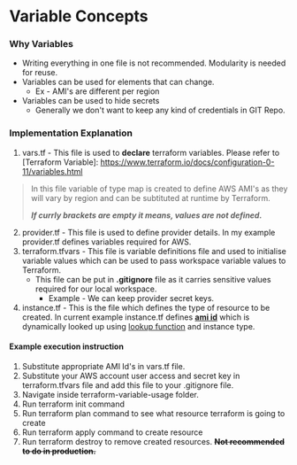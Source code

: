 # Variable Concepts

### Why Variables 

- Writing everything in one file is not recommended. Modularity is needed for reuse.
- Variables can be used for elements that can change.
  - Ex - AMI's are different per region
- Variables can be used to hide secrets
  - Generally we don't want to keep any kind of credentials in GIT Repo. 

### Implementation Explanation

1. vars.tf - This file is used to **declare** terraform variables. Please refer to [Terraform Variable]: https://www.terraform.io/docs/configuration-0-11/variables.html

> In this file variable of type map is created to define AWS AMI's as they will vary by region and can be subtituted at runtime by Terraform.
>
> ***If currly brackets are empty it means, values are not defined.***

2. provider.tf - This file is used to define provider details. In my example provider.tf defines variables required for AWS.
3. terraform.tfvars - This file is variable definitions file and used to initialise variable values which can be used to pass workspace variable values to Terraform. 
   - This file can be put in **.gitignore** file as it carries sensitive values required for our local workspace. 
     - Example - We can keep provider secret keys.
4. instance.tf - This is the file which defines the type of resource to be created. In current example instance.tf defines <u>**ami id**</u> which is dynamically looked up using  [lookup function](https://www.terraform.io/docs/configuration/functions/lookup.html) and instance type.

#### Example execution instruction

1. Substitute appropriate AMI Id's in vars.tf file.
2. Substitute your AWS account user access and secret key in terraform.tfvars file and add this file to your .gitignore file.
3. Navigate inside terraform-variable-usage folder.
4. Run terraform init command
5. Run terraform plan command to see what resource terraform is going to create
6. Run terraform apply command to create resource
7. Run terraform destroy to remove created resources. **~~Not recommended to do in production.~~** 

